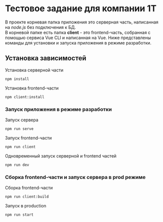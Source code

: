 # Тестовое задание для компании 1T </br>

В проекте корневая папка приложения это серверная часть, написанная на *node.js* без подключения к БД. </br>
В корневой папке есть папка **client** - это frontend-часть, собранная с помощью сервиса Vue CLI и написанная на Vue.
Ниже представлены команды для установки и запуска приложения в режиме разработки.

## Установка зависимостей

Установка серверной части
```
npm install
```
Установка frontend-части
```
npm client:install
```

### Запуск приложения в режиме разработки
Запуск сервера
```
npm run serve
```
Запуск frontend-части
```
npm run client
```
Одновременный запуск серверной и frontend частей 
```
npm run dev
```

### Сборка frontend-части и запуск сервера в prod режиме 
Сборка frontend-части
```
npm run client:build
```
Запуск в production
```
npm run start
```

